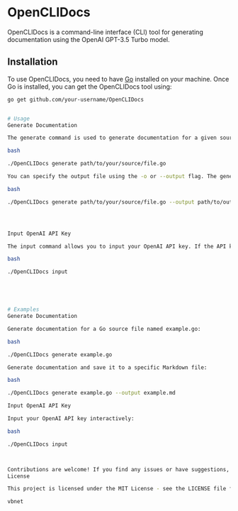 # OpenCLIDocs

OpenCLIDocs is a command-line interface (CLI) tool for generating documentation using the OpenAI GPT-3.5 Turbo model.

## Installation

To use OpenCLIDocs, you need to have [Go](https://golang.org/) installed on your machine. Once Go is installed, you can get the OpenCLIDocs tool using:

```bash
go get github.com/your-username/OpenCLIDocs


# Usage
Generate Documentation

The generate command is used to generate documentation for a given source file. By default, it looks for the source file in the current directory and its subdirectories.

bash

./OpenCLIDocs generate path/to/your/source/file.go

You can specify the output file using the -o or --output flag. The generated documentation will be written to the specified Markdown file.

bash

./OpenCLIDocs generate path/to/your/source/file.go --output path/to/output/file.md




Input OpenAI API Key

The input command allows you to input your OpenAI API key. If the API key is not set, it prompts you to enter the key interactively.

bash

./OpenCLIDocs input





# Examples
Generate Documentation

Generate documentation for a Go source file named example.go:

bash

./OpenCLIDocs generate example.go

Generate documentation and save it to a specific Markdown file:

bash

./OpenCLIDocs generate example.go --output example.md

Input OpenAI API Key

Input your OpenAI API key interactively:

bash

./OpenCLIDocs input



Contributions are welcome! If you find any issues or have suggestions, please open an issue or submit a pull request.
License

This project is licensed under the MIT License - see the LICENSE file for details.

vbnet
